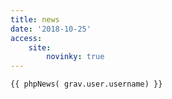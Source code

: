 ```yaml
---
title: news
date: '2018-10-25'
access:
    site:
        novinky: true
---
```


    {{ phpNews( grav.user.username) }}